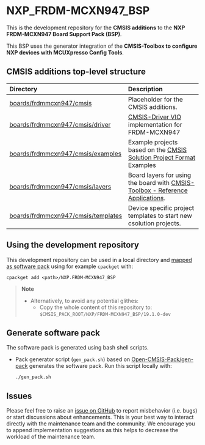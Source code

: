 # NXP_FRDM-MCXN947_BSP

This is the development repository for the **CMSIS additions** to the **NXP FRDM-MCXN947 Board Support Pack (BSP)**.

This BSP uses the generator integration of the **CMSIS-Toolbox to configure NXP devices with MCUXpresso Config Tools**.

## CMSIS additions top-level structure

Directory                   | Description
:---------------------------|:--------------
[boards/frdmmcxn947/cmsis](https://github.com/VladimirUmek/NXP_FRDM-MCXN947_BSP/tree/main/boards/frdmmcxn947/cmsis) | Placeholder for the CMSIS additions.
[boards/frdmmcxn947/cmsis/driver](https://github.com/VladimirUmek/NXP_FRDM-MCXN947_BSP/tree/main/boards/frdmmcxn947/cmsis/drivers) | [CMSIS-Driver VIO](https://arm-software.github.io/CMSIS_6/latest/Driver/group__vio__interface__gr.html) implementation for FRDM-MCXN947
[boards/frdmmcxn947/cmsis/examples](https://github.com/VladimirUmek/NXP_FRDM-MCXN947_BSP/tree/main/boards/frdmmcxn947/cmsis/examples/) | Example projects based on the [CMSIS Solution Project Format](https://github.com/Open-CMSIS-Pack/cmsis-toolbox/blob/main/docs/YML-Input-Format.md) Examples
[boards/frdmmcxn947/cmsis/layers](https://github.com/VladimirUmek/NXP_FRDM-MCXN947_BSP/tree/main/boards/frdmmcxn947/cmsis/layers) | Board layers for using the board with [CMSIS-Toolbox - Reference Applications](https://github.com/Open-CMSIS-Pack/cmsis-toolbox/blob/main/docs/ReferenceApplications.md).
[boards/frdmmcxn947/cmsis/templates](https://github.com/VladimirUmek/NXP_FRDM-MCXN947_BSP/tree/main/boards/frdmmcxn947/cmsis/templates) | Device specific project templates to start new csolution projects.

## Using the development repository

This development repository can be used in a local directory and [mapped as software pack](https://github.com/Open-CMSIS-Pack/cmsis-toolbox/blob/main/docs/build-tools.md#install-a-repository) using for example `cpackget` with:

    cpackget add <path>/NXP.FRDM-MCXN947_BSP

> **Note**
>
> - Alternatively, to avoid any potential glithes:
>   - Copy the whole content of this repository to: `$CMSIS_PACK_ROOT/NXP/FRDM-MCXN947_BSP/19.1.0-dev`

## Generate software pack

The software pack is generated using bash shell scripts.

- Pack generator script (`gen_pack.sh`) based on [Open-CMSIS-Pack/gen-pack](https://github.com/Open-CMSIS-Pack/gen-pack) generates the software pack.
Run this script locally with:

      ./gen_pack.sh

## Issues

Please feel free to raise an [issue on GitHub](https://github.com/VladimirUmek/NXP_FRDM-MCXN947_BSP/issues) to report misbehavior (i.e. bugs) or start discussions about enhancements. This
is your best way to interact directly with the maintenance team and the community.
We encourage you to append implementation suggestions as this helps to decrease the
workload of the maintenance team.
